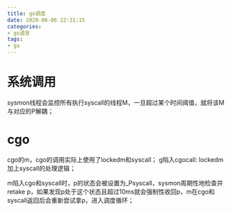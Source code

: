```yaml
---
title: go调度
date: 2020-06-06 22:31:15
categories:
- go语言
tags:
- go
---
```


# 系统调用
sysmon线程会监控所有执行syscall的线程M，一旦超过某个时间阈值，就将该M与对应的P解耦；

# cgo
cgo的m，cgo的调用实际上使用了lockedm和syscall；
g陷入cgocall: lockedm加上syscall的处理逻辑；

m陷入cgo和syscall时，p的状态会被设置为_Psyscall，sysmon周期性地检查并retake p，如果发现p处于这个状态且超过10ms就会强制性收回p，m在cgo和syscall返回后会重新尝试拿p，进入调度循环；
